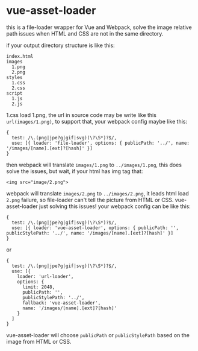 # vue-asset-loader 

this is a file-loader wrapper for Vue and Webpack, solve the image relative path issues when HTML and CSS are not in the same directory.

if your output directory structure is like this:

```
index.html
images
  1.png
  2.png
styles
  1.css
  2.css
script
  1.js
  2.js
```
1.css load 1.png, the url in source code may be write like this `url(images/1.png)`, to support that, your webpack config maybe like this:
```
{ 
  test: /\.(png|jpe?g|gif|svg)(\?\S*)?$/, 
  use: [{ loader: 'file-loader', options: { publicPath: '../', name: '/images/[name].[ext]?[hash]' }]
}
```
then webpack will translate `images/1.png` to `../images/1.png`, this does solve the issues, but wait, if your html has img tag that:
```
<img src="image/2.png">
```
webpack will translate `images/2.png` to `../images/2.png`, it leads html load `2.png` failure, so file-loader can't tell the picture from HTML or CSS.
vue-asset-loader just solving this issues!
your webpack config can be like this:

```
{ 
  test: /\.(png|jpe?g|gif|svg)(\?\S*)?$/, 
  use: [{ loader: 'vue-asset-loader', options: { publicPath: '', publicStylePath: '../', name: '/images/[name].[ext]?[hash]' }]
}
```
or 
```
{ 
  test: /\.(png|jpe?g|gif|svg)(\?\S*)?$/, 
  use: [{ 
    loader: 'url-loader', 
    options: { 
      limit: 2048, 
      publicPath: '', 
      publicStylePath: '../', 
      fallback: 'vue-asset-loader',
      name: '/images/[name].[ext]?[hash]' 
    }
  ]
}
```
vue-asset-loader will choose `publicPath` or `publicStylePath` based on the image from HTML or CSS.
